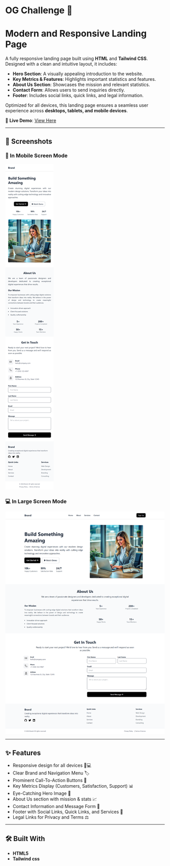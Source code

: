 ﻿# OG Challenge 🚀
# Modern and Responsive Landing Page

A fully responsive landing page built using **HTML** and **Tailwind CSS**. Designed with a clean and intuitive layout, it includes:

- **Hero Section**: A visually appealing introduction to the website.
- **Key Metrics & Features**: Highlights important statistics and features.
- **About Us Section**: Showcases the mission and relevant statistics.
- **Contact Form**: Allows users to send inquiries directly.
- **Footer**: Includes social links, quick links, and legal information.

Optimized for all devices, this landing page ensures a seamless user experience across **desktops, tablets, and mobile devices**.


🔗 **Live Demo**: [View Here]( https://riha345.github.io/OG_Challenge/)

---

## 📸 Screenshots

### 📱 In Mobile Screen Mode
![Mobile Mode](UI_images/In%20Mobile%20Screen.png)

### 💻 In Large Screen Mode
![Large Mode](UI_images/In%20Large%20Screen.png)

---

## ✨ Features
- Responsive design for all devices 📱💻
- Clear Brand and Navigation Menu 🏷️
- Prominent Call-To-Action Buttons 🚀
- Key Metrics Display (Customers, Satisfaction, Support) 📊
- Eye-Catching Hero Image 🌟
- About Us section with mission & stats 📈
- Contact Information and Message Form 📩
- Footer with Social Links, Quick Links, and Services 🔗
- Legal Links for Privacy and Terms ⚖️

---

## 🛠️ Built With
- **HTML5**
- **Tailwind css**
